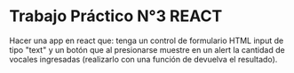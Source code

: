 # Trabajo Práctico N°3 REACT

Hacer una app en react que: tenga un control de formulario HTML input de tipo "text" y un botón que al presionarse muestre en un alert la cantidad de vocales ingresadas (realizarlo con una función de devuelva el resultado).
